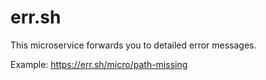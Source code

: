 # err.sh

This microservice forwards you to detailed error messages.

Example: https://err.sh/micro/path-missing
